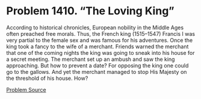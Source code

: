 # Problem 1410. “The Loving King”

According to historical chronicles, European nobility in the Middle Ages often preached free morals. Thus, the French king (1515–1547) Francis I was very partial to the female sex and was famous for his adventures. Once the king took a fancy to the wife of a merchant. Friends warned the merchant that one of the coming nights the king was going to sneak into his house for a secret meeting. The merchant set up an ambush and saw the king approaching. But how to prevent a date? For opposing the king one could go to the gallows. And yet the merchant managed to stop His Majesty on the threshold of his house. How?

[Problem Source](https://www.trizland.ru/tasks/6179/)